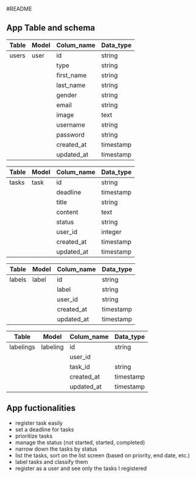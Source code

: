 #README
## App Table and schema

| Table | Model | Colum_name | Data_type |
|-------|-------|------------|-----------|
| users | user  | id         | string    |
|       |       | type       | string    |
|       |       | first_name | string    |
|       |       | last_name  | string    |
|       |       | gender     | string    |
|       |       | email      | string    |
|       |       | image      | text      |
|       |       | username   | string    |
|       |       | password   | string    |
|       |       | created_at | timestamp |
|       |       | updated_at | timestamp |


| Table | Model | Colum_name   | Data_type |
|-------|-------|--------------|-----------|
| tasks | task  | id           | string    |
|       |       | deadline     | timestamp |
|       |       | title        | string    |
|       |       | content      | text      |
|       |       | status       | string    |
|       |       | user_id      | integer   |
|       |       | created_at   | timestamp |
|       |       | updated_at   | timestamp |


| Table  | Model | Colum_name | Data_type |
|--------|-------|------------|-----------|
| labels | label | id         | string    |
|        |       | label      | string    |
|        |       | user_id    | string    |
|        |       | created_at | timestamp |
|        |       | updated_at | timestamp |

| Table     | Model    | Colum_name | Data_type |
|-----------|----------|------------|-----------|
| labelings | labeling | id         | string    |
|           |          | user_id    |           |
|           |          | task_id    | string    |
|           |          | created_at | timestamp |
|           |          | updated_at | timestamp |


App fuctionalities
-------------------

- register  task easily
- set a deadline for tasks
- prioritize tasks
- manage the status (not started, started, completed)
- narrow down the tasks by status
- list the tasks, sort on the list screen (based on priority, end date, etc.)
- label tasks and classify them
- register as a user and see only the tasks I registered 